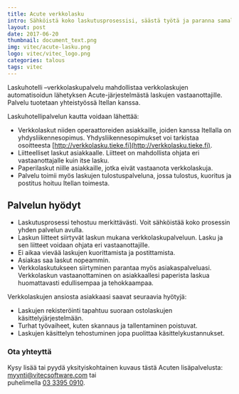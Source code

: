 ```yaml
---
title: Acute verkkolasku
intro: Sähköistä koko laskutusprosessisi, säästä työtä ja paranna samalla asiakaspalveluasi.
layout: post
date: 2017-06-20
thumbnail: document_text.png
img: vitec/acute-lasku.png
logo: vitec/vitec_logo.png
categories: talous
tags: vitec
---
```


Laskuhotelli –verkkolaskupalvelu mahdollistaa verkkolaskujen automatisoidun lähetyksen Acute-järjestelmästä 
laskujen vastaanottajille. Palvelu tuotetaan yhteistyössä Itellan kanssa. 

Laskuhotellipalvelun kautta voidaan lähettää:

- Verkkolaskut niiden operaattoreiden asiakkaille, joiden kanssa Itellalla on yhdysliikennesopimus. Yhdysliikennesopimukset voi tarkistaa 
osoitteesta [http://verkkolasku.tieke.fi](http://verkkolasku.tieke.fi).
- Liitteelliset laskut asiakkaalle. Liitteet on mahdollista ohjata eri vastaanottajalle kuin itse lasku.
- Paperilaskut niille asiakkaille, jotka eivät vastaanota verkkolaskuja.
- Palvelu toimii myös laskujen tulostuspalveluna, jossa tulostus, kuoritus ja postitus hoituu Itellan toimesta.

## Palvelun hyödyt

- Laskutusprosessi tehostuu merkittävästi. Voit sähköistää koko prosessin yhden palvelun avulla.
- Laskun liitteet siirtyvät laskun mukana verkkolaskupalveluun. Lasku ja sen liitteet voidaan ohjata eri vastaanottajille.
- Ei aikaa vievää laskujen kuorittamista ja postittamista.
- Asiakas saa laskut nopeammin.
- Verkkolaskutukseen siirtyminen parantaa myös asiakaspalveluasi. Verkkolaskun vastaanottaminen on asiakkaallesi paperista laskua huomattavasti edullisempaa ja tehokkaampaa. 

Verkkolaskujen ansiosta asiakkaasi saavat seuraavia hyötyjä:

- Laskujen rekisteröinti tapahtuu suoraan ostolaskujen käsittelyjärjestelmään.
- Turhat työvaiheet, kuten skannaus ja tallentaminen poistuvat.
- Laskujen käsittelyn tehostuminen jopa puolittaa käsittelykustannukset.

### Ota yhteyttä

Kysy lisää tai pyydä yksityiskohtainen kuvaus tästä Acuten lisäpalvelusta: 
[myynti@vitecsoftware.com](mailto://myynti@vitecsoftware.com) tai  
puhelimella [03 3395 0910](tel://+358333950910).
